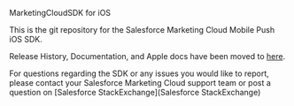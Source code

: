 MarketingCloudSDK for iOS

This is the git repository for the Salesforce Marketing Cloud Mobile Push iOS SDK.

Release History, Documentation, and Apple docs have been moved to [here](http://salesforce-marketingcloud.github.io/MarketingCloudSDK-iOS/).

For questions regarding the SDK or any issues you would like to report, please contact your Salesforce Marketing Cloud support team or post a question on [Salesforce StackExchange](Salesforce StackExchange)
